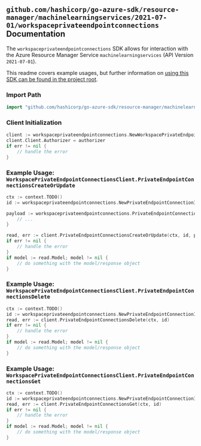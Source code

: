 
## `github.com/hashicorp/go-azure-sdk/resource-manager/machinelearningservices/2021-07-01/workspaceprivateendpointconnections` Documentation

The `workspaceprivateendpointconnections` SDK allows for interaction with the Azure Resource Manager Service `machinelearningservices` (API Version `2021-07-01`).

This readme covers example usages, but further information on [using this SDK can be found in the project root](https://github.com/hashicorp/go-azure-sdk/tree/main/docs).

### Import Path

```go
import "github.com/hashicorp/go-azure-sdk/resource-manager/machinelearningservices/2021-07-01/workspaceprivateendpointconnections"
```


### Client Initialization

```go
client := workspaceprivateendpointconnections.NewWorkspacePrivateEndpointConnectionsClientWithBaseURI("https://management.azure.com")
client.Client.Authorizer = authorizer
if err != nil {
	// handle the error
}
```


### Example Usage: `WorkspacePrivateEndpointConnectionsClient.PrivateEndpointConnectionsCreateOrUpdate`

```go
ctx := context.TODO()
id := workspaceprivateendpointconnections.NewPrivateEndpointConnectionID("12345678-1234-9876-4563-123456789012", "example-resource-group", "workspaceValue", "privateEndpointConnectionValue")

payload := workspaceprivateendpointconnections.PrivateEndpointConnection{
	// ...
}

read, err := client.PrivateEndpointConnectionsCreateOrUpdate(ctx, id, payload)
if err != nil {
	// handle the error
}
if model := read.Model; model != nil {
	// do something with the model/response object
}
```


### Example Usage: `WorkspacePrivateEndpointConnectionsClient.PrivateEndpointConnectionsDelete`

```go
ctx := context.TODO()
id := workspaceprivateendpointconnections.NewPrivateEndpointConnectionID("12345678-1234-9876-4563-123456789012", "example-resource-group", "workspaceValue", "privateEndpointConnectionValue")
read, err := client.PrivateEndpointConnectionsDelete(ctx, id)
if err != nil {
	// handle the error
}
if model := read.Model; model != nil {
	// do something with the model/response object
}
```


### Example Usage: `WorkspacePrivateEndpointConnectionsClient.PrivateEndpointConnectionsGet`

```go
ctx := context.TODO()
id := workspaceprivateendpointconnections.NewPrivateEndpointConnectionID("12345678-1234-9876-4563-123456789012", "example-resource-group", "workspaceValue", "privateEndpointConnectionValue")
read, err := client.PrivateEndpointConnectionsGet(ctx, id)
if err != nil {
	// handle the error
}
if model := read.Model; model != nil {
	// do something with the model/response object
}
```
